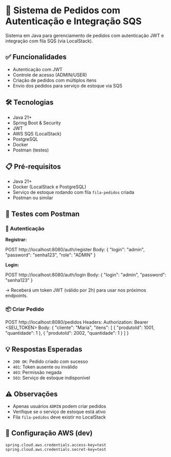 # 🛒 Sistema de Pedidos com Autenticação e Integração SQS

Sistema em Java para gerenciamento de pedidos com autenticação JWT e integração com fila SQS (via LocalStack).

## ✅ Funcionalidades

- Autenticação com JWT
- Controle de acesso (ADMIN/USER)
- Criação de pedidos com múltiplos itens
- Envio dos pedidos para serviço de estoque via SQS

## 🛠 Tecnologias

- Java 21+
- Spring Boot & Security
- JWT
- AWS SQS (LocalStack)
- PostgreSQL
- Docker
- Postman (testes)

## 📋 Pré-requisitos

- Java 21+
- Docker (LocalStack e PostgreSQL)
- Serviço de estoque rodando com fila `fila-pedidos` criada
- Postman ou similar

## 🚀 Testes com Postman

### 🔐 Autenticação

**Registrar:**



POST http://localhost:8080/auth/register
Body:
{
"login": "admin",
"password": "senha123",
"role": "ADMIN"
}



**Login:**

POST http://localhost:8080/auth/login
Body:
{
"login": "admin",
"password": "senha123"
}


→ Receberá um token JWT (válido por 2h) para usar nos próximos endpoints.

### 📦 Criar Pedido


POST http://localhost:8080/pedidos
Headers:
Authorization: Bearer <SEU_TOKEN>
Body:
{
"cliente": "Maria",
"itens": [
{ "produtoId": 1001, "quantidade": 1 },
{ "produtoId": 2002, "quantidade": 1 }
]
}


## 💡 Respostas Esperadas

- `200 OK`: Pedido criado com sucesso
- `401`: Token ausente ou inválido
- `403`: Permissão negada
- `503`: Serviço de estoque indisponível

## ⚠️ Observações

- Apenas usuários `ADMIN` podem criar pedidos
- Verifique se o serviço de estoque está ativo
- Fila `fila-pedidos` deve existir no LocalStack

## 🔧 Configuração AWS (dev)

```properties
spring.cloud.aws.credentials.access-key=test
spring.cloud.aws.credentials.secret-key=test


